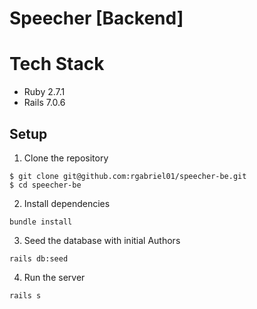 # Speecher [Backend]

# Tech Stack
* Ruby 2.7.1
* Rails 7.0.6

## Setup
1. Clone the repository
```
$ git clone git@github.com:rgabriel01/speecher-be.git
$ cd speecher-be
```
2. Install dependencies
```
bundle install
```
3. Seed the database with initial Authors
```
rails db:seed
```
4. Run the server
```
rails s
```
